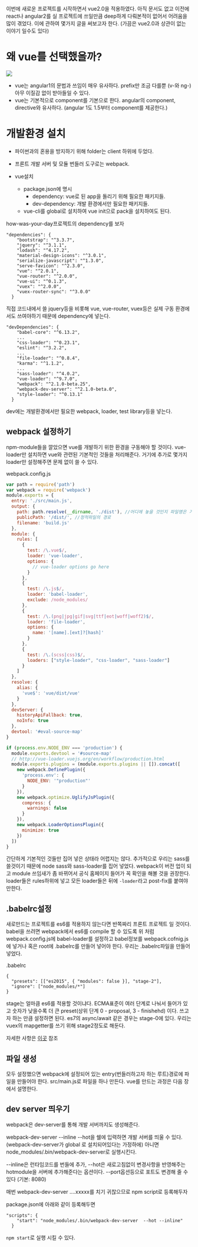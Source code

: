 이번에 새로운 프로젝트를 시작하면서 vue2.0을 적용하였다. 아직 문서도 없고 이전에 react나 angular2를 실 프로젝트에 쓰일만큼 deep하게 다뤄본적이 없어서 어려움을 많이 겪었다. 이에 관하여 몇가지 글을 써보고자 한다. (가끔은 vue2.0과 상관이 없는 이야기 일수도 있다)

# 왜 vue를 선택했을까? 
![](https://vuejs.org/images/logo.png)

* vue는 angular1의 문법과 쓰임이 매우 유사하다. prefix만 조금 다를뿐 (v-와 ng-) 아무 이질감 없이 받아들일 수 있다.
* vue는 기본적으로 component를 기본으로 한다. angular의 component, directive와 유사하다. (angular 1도 1.5부터 component를 제공한다.)


# 개발환경 설치
* 파이썬과의 혼용을 방지하기 위해 folder는 client 하위에 두었다. 
* 프론트 개발 서버 및 모듈 번들러 도구로는 webpack.

* vue설치
    * package.json에 명시
        * dependency: vue로 된 app을 돌리기 위해 필요한 패키지들.
        * dev-dependency: 개발 환경에서만 필요한 패키지들.
    * vue-cli를 global로 설치하여 vue init으로 pack을 설치하여도 된다. 

how-was-your-day프로젝트의 dependency를 보자
```
"dependencies": {
    "bootstrap": "^3.3.7",
    "jquery": "^3.1.1",
    "lodash": "^4.17.2",
    "material-design-icons": "^3.0.1",
    "serialize-javascript": "^1.3.0",
    "serve-favicon": "^2.3.0",
    "vue": "^2.0.1",
    "vue-router": "^2.0.0",
    "vue-ui": "^0.1.3",
    "vuex": "^2.0.0",
    "vuex-router-sync": "^3.0.0"
  }
```
직접 코드내에서 쓸 jquery등을 비롯해 vue, vue-router, vuex등은 실제 구동 환경에서도 쓰여야하기 때문에 dependency에 넣는다.

```
"devDependencies": {
    "babel-core": "^6.13.2",
    ...
    "css-loader": "^0.23.1",
    "eslint": "^3.2.2",
    ...
    "file-loader": "^0.8.4",
    "karma": "^1.1.2", 
    ...
    "sass-loader": "^4.0.2",
    "vue-loader": "^9.7.0",
    "webpack": "^2.1.0-beta.25",
    "webpack-dev-server": "^2.1.0-beta.0",
    "style-loader": "^0.13.1"
  }
```
dev에는 개발환경에서만 필요한 webpack, loader, test library등을 넣는다.

## webpack 설정하기
npm-module들을 깔았으면 vue를 개발하기 위한 환경을 구동해야 할 것이다. 
vue-loader만 설치하면 vue와 관련된 기본적인 것들을 처리해준다. 거기에 추가로 몇가지 loader만 설정해주면 문제 없이 쓸 수 있다.

webpack.config.js
``` javascript
var path = require('path')
var webpack = require('webpack')
module.exports = {
  entry: './src/main.js',
  output: {
    path: path.resolve(__dirname, './dist'), //어디에 놓을 것인지 파일명은 기본 bundle.js
    publicPath: '/dist/', //정적파일의 경로
    filename: 'build.js'
  },
  module: {
    rules: [
      {
        test: /\.vue$/,
        loader: 'vue-loader',
        options: {
          // vue-loader options go here
        }
      },
      {
        test: /\.js$/,
        loader: 'babel-loader',
        exclude: /node_modules/
      },
      {
        test: /\.(png|jpg|gif|svg|ttf|eot|woff|woff2)$/,
        loader: 'file-loader',
        options: {
          name: '[name].[ext]?[hash]'
        }
      },
      {
        test: /\.(scss|css)$/,
        loaders: ["style-loader", "css-loader", "sass-loader"]
      }
    ]
  },
  resolve: {
    alias: {
      'vue$': 'vue/dist/vue'
    }
  },
  devServer: {
    historyApiFallback: true,
    noInfo: true
  },
  devtool: '#eval-source-map'
}

if (process.env.NODE_ENV === 'production') {
  module.exports.devtool = '#source-map'
  // http://vue-loader.vuejs.org/en/workflow/production.html
  module.exports.plugins = (module.exports.plugins || []).concat([
    new webpack.DefinePlugin({
      'process.env': {
        NODE_ENV: '"production"'
      }
    }),
    new webpack.optimize.UglifyJsPlugin({
      compress: {
        warnings: false
      }
    }),
    new webpack.LoaderOptionsPlugin({
      minimize: true
    })
  ])
}
```
간단하게 기본적인 것들만 집어 넣은 상태라 어렵지는 않다. 추가적으로 우리는 sass를 쓸것이기 때문에 node sass와 sass-loader를 집어 넣었다.
webpack이 버전 업이 되고 module 쓰임새가 좀 바뀌어서 공식 홈페이지 들어가 꼭 확인을 해볼 것을 권장한다.  loader들은 rules하위에 넣고 모든 loader들은 뒤에 ``-loader``라고 post-fix를 붙여야만한다.

## .babelrc설정

새로만드는 프로젝트를 es6를 적용하지 않는다면 반쪽짜리 프론트 프로젝트 일 것이다. babel을 쓰려면 webpack에서 es6를 compile 할 수 있도록 위 처럼 webpack.config.js에 babel-loader를 설정하고 babel정보를 webpack.cofnig.js에 넣거나 혹은 root에 .babelrc를 만들어 넣어야 한다. 우리는 .babelrc파일을 만들어 넣었다. 

.babelrc
```
{
  "presets": [["es2015", { "modules": false }], "stage-2"],
  "ignore": ["node_modules/*"]
}
```

stage는 얼마큼 es6를 적용할 것이냐다. ECMA표준이 여러 단계로 나눠서 들어가 있고 숫자가 낮을수록 더 큰 preset(상위 단계 0 - proposal, 3 - finishehd) 이다. 쓰고자 하는 만큼 설정하면 된다. es7의 async/await 같은 경우는 stage-0에 있다. 우리는 vuex의 mapgetter를 쓰기 위해 stage2정도로 해둔다.

자세한 사항은 [이곳](https://babeljs.io/docs/plugins/) 참조

## 파일 생성

모두 설정했으면 webpack에 설정되어 있는 entry(번들러하고자 하는 루트)경로에 파일을 만들어야 한다. src/main.js로 파일을 하나 만든다. vue를 만드는 과정은 다음 장에서 설명한다.

## dev server 띄우기 

webpack은 dev-server를 통해 개발 서버까지도 생성해준다.

webpack-dev-server --inline --hot을 쉘에 입력하면 개발 서버를 띄울 수 있다. (webpack-dev-server가 global 로 설치되어있다는 가정하에)
아니면 node_modules/.bin/webpack-dev-server로 실행시킨다.

--inline은 런타임코드를 번들에 추가,
--hot은 새로고침없이 변경사항을 반영해주는 hotmodule을 서버에 추가해준다는 옵션이다.
--port옵션등으로 포트도 변경해 줄 수 있다 (기본: 8080)

매번 webpack-dev-server ....xxxxx를 치기 귀찮으므로 npm script로 등록해두자 

package.json에 아래와 같이 등록해두면
```
"scripts": {
    "start": "node_modules/.bin/webpack-dev-server  --hot --inline"
  }
```

```npm start```로 실행 시킬 수 있다.

  
  